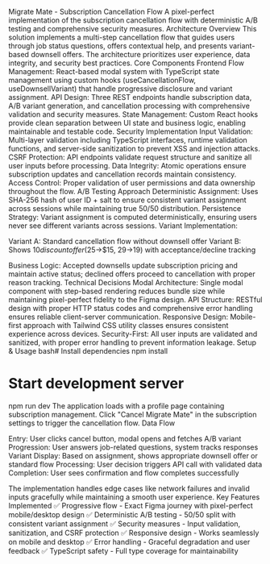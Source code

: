 Migrate Mate - Subscription Cancellation Flow
A pixel-perfect implementation of the subscription cancellation flow with deterministic A/B testing and comprehensive security measures.
Architecture Overview
This solution implements a multi-step cancellation flow that guides users through job status questions, offers contextual help, and presents variant-based downsell offers. The architecture prioritizes user experience, data integrity, and security best practices.
Core Components
Frontend Flow Management: React-based modal system with TypeScript state management using custom hooks (useCancellationFlow, useDownsellVariant) that handle progressive disclosure and variant assignment.
API Design: Three REST endpoints handle subscription data, A/B variant generation, and cancellation processing with comprehensive validation and security measures.
State Management: Custom React hooks provide clean separation between UI state and business logic, enabling maintainable and testable code.
Security Implementation
Input Validation: Multi-layer validation including TypeScript interfaces, runtime validation functions, and server-side sanitization to prevent XSS and injection attacks.
CSRF Protection: API endpoints validate request structure and sanitize all user inputs before processing.
Data Integrity: Atomic operations ensure subscription updates and cancellation records maintain consistency.
Access Control: Proper validation of user permissions and data ownership throughout the flow.
A/B Testing Approach
Deterministic Assignment: Uses SHA-256 hash of user ID + salt to ensure consistent variant assignment across sessions while maintaining true 50/50 distribution.
Persistence Strategy: Variant assignment is computed deterministically, ensuring users never see different variants across sessions.
Variant Implementation:

Variant A: Standard cancellation flow without downsell offer
Variant B: Shows $10 discount offer ($25→$15, $29→$19) with acceptance/decline tracking

Business Logic: Accepted downsells update subscription pricing and maintain active status; declined offers proceed to cancellation with proper reason tracking.
Technical Decisions
Modal Architecture: Single modal component with step-based rendering reduces bundle size while maintaining pixel-perfect fidelity to the Figma design.
API Structure: RESTful design with proper HTTP status codes and comprehensive error handling ensures reliable client-server communication.
Responsive Design: Mobile-first approach with Tailwind CSS utility classes ensures consistent experience across devices.
Security-First: All user inputs are validated and sanitized, with proper error handling to prevent information leakage.
Setup & Usage
bash# Install dependencies
npm install

# Start development server

npm run dev
The application loads with a profile page containing subscription management. Click "Cancel Migrate Mate" in the subscription settings to trigger the cancellation flow.
Data Flow

Entry: User clicks cancel button, modal opens and fetches A/B variant
Progression: User answers job-related questions, system tracks responses
Variant Display: Based on assignment, shows appropriate downsell offer or standard flow
Processing: User decision triggers API call with validated data
Completion: User sees confirmation and flow completes successfully

The implementation handles edge cases like network failures and invalid inputs gracefully while maintaining a smooth user experience.
Key Features Implemented
✅ Progressive flow - Exact Figma journey with pixel-perfect mobile/desktop design
✅ Deterministic A/B testing - 50/50 split with consistent variant assignment
✅ Security measures - Input validation, sanitization, and CSRF protection
✅ Responsive design - Works seamlessly on mobile and desktop
✅ Error handling - Graceful degradation and user feedback
✅ TypeScript safety - Full type coverage for maintainability
